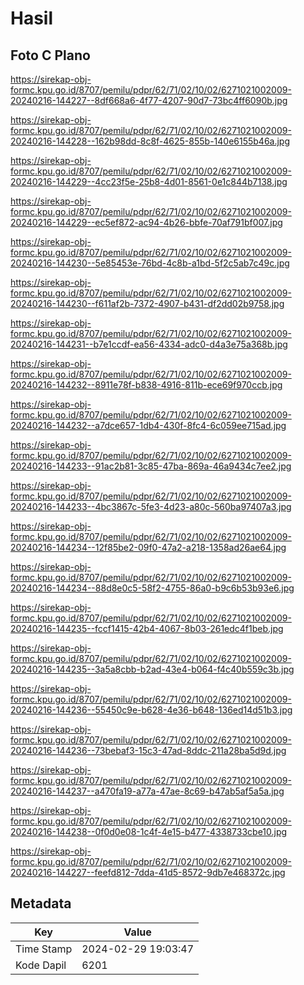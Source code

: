 # Hasil

## Foto C Plano

https://sirekap-obj-formc.kpu.go.id/8707/pemilu/pdpr/62/71/02/10/02/6271021002009-20240216-144227--8df668a6-4f77-4207-90d7-73bc4ff6090b.jpg

https://sirekap-obj-formc.kpu.go.id/8707/pemilu/pdpr/62/71/02/10/02/6271021002009-20240216-144228--162b98dd-8c8f-4625-855b-140e6155b46a.jpg

https://sirekap-obj-formc.kpu.go.id/8707/pemilu/pdpr/62/71/02/10/02/6271021002009-20240216-144229--4cc23f5e-25b8-4d01-8561-0e1c844b7138.jpg

https://sirekap-obj-formc.kpu.go.id/8707/pemilu/pdpr/62/71/02/10/02/6271021002009-20240216-144229--ec5ef872-ac94-4b26-bbfe-70af791bf007.jpg

https://sirekap-obj-formc.kpu.go.id/8707/pemilu/pdpr/62/71/02/10/02/6271021002009-20240216-144230--5e85453e-76bd-4c8b-a1bd-5f2c5ab7c49c.jpg

https://sirekap-obj-formc.kpu.go.id/8707/pemilu/pdpr/62/71/02/10/02/6271021002009-20240216-144230--f611af2b-7372-4907-b431-df2dd02b9758.jpg

https://sirekap-obj-formc.kpu.go.id/8707/pemilu/pdpr/62/71/02/10/02/6271021002009-20240216-144231--b7e1ccdf-ea56-4334-adc0-d4a3e75a368b.jpg

https://sirekap-obj-formc.kpu.go.id/8707/pemilu/pdpr/62/71/02/10/02/6271021002009-20240216-144232--8911e78f-b838-4916-811b-ece69f970ccb.jpg

https://sirekap-obj-formc.kpu.go.id/8707/pemilu/pdpr/62/71/02/10/02/6271021002009-20240216-144232--a7dce657-1db4-430f-8fc4-6c059ee715ad.jpg

https://sirekap-obj-formc.kpu.go.id/8707/pemilu/pdpr/62/71/02/10/02/6271021002009-20240216-144233--91ac2b81-3c85-47ba-869a-46a9434c7ee2.jpg

https://sirekap-obj-formc.kpu.go.id/8707/pemilu/pdpr/62/71/02/10/02/6271021002009-20240216-144233--4bc3867c-5fe3-4d23-a80c-560ba97407a3.jpg

https://sirekap-obj-formc.kpu.go.id/8707/pemilu/pdpr/62/71/02/10/02/6271021002009-20240216-144234--12f85be2-09f0-47a2-a218-1358ad26ae64.jpg

https://sirekap-obj-formc.kpu.go.id/8707/pemilu/pdpr/62/71/02/10/02/6271021002009-20240216-144234--88d8e0c5-58f2-4755-86a0-b9c6b53b93e6.jpg

https://sirekap-obj-formc.kpu.go.id/8707/pemilu/pdpr/62/71/02/10/02/6271021002009-20240216-144235--fccf1415-42b4-4067-8b03-261edc4f1beb.jpg

https://sirekap-obj-formc.kpu.go.id/8707/pemilu/pdpr/62/71/02/10/02/6271021002009-20240216-144235--3a5a8cbb-b2ad-43e4-b064-f4c40b559c3b.jpg

https://sirekap-obj-formc.kpu.go.id/8707/pemilu/pdpr/62/71/02/10/02/6271021002009-20240216-144236--55450c9e-b628-4e36-b648-136ed14d51b3.jpg

https://sirekap-obj-formc.kpu.go.id/8707/pemilu/pdpr/62/71/02/10/02/6271021002009-20240216-144236--73bebaf3-15c3-47ad-8ddc-211a28ba5d9d.jpg

https://sirekap-obj-formc.kpu.go.id/8707/pemilu/pdpr/62/71/02/10/02/6271021002009-20240216-144237--a470fa19-a77a-47ae-8c69-b47ab5af5a5a.jpg

https://sirekap-obj-formc.kpu.go.id/8707/pemilu/pdpr/62/71/02/10/02/6271021002009-20240216-144238--0f0d0e08-1c4f-4e15-b477-4338733cbe10.jpg

https://sirekap-obj-formc.kpu.go.id/8707/pemilu/pdpr/62/71/02/10/02/6271021002009-20240216-144227--feefd812-7dda-41d5-8572-9db7e468372c.jpg


## Metadata

| Key        | Value               |
| ---------- | ------------------- |
| Time Stamp | 2024-02-29 19:03:47 |
| Kode Dapil | 6201                |



